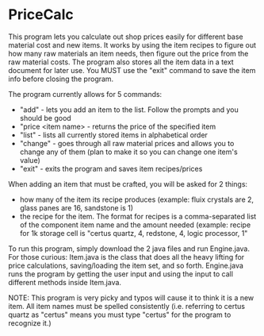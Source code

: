 # PriceCalc

This program lets you calculate out shop prices easily for different base material cost and new items. It works by using the item recipes to figure out how many raw materials an item needs, then figure out the price from the raw material costs. The program also stores all the item data in a text document for later use. You MUST use the "exit" command to save the item info before closing the program.

The program currently allows for 5 commands:
* "add" - lets you add an item to the list. Follow the prompts and you should be good
* "price \<item name\> - returns the price of the specified item
* "list" - lists all currently stored items in alphabetical order
* "change" - goes through all raw material prices and allows you to change any of them (plan to make it so you can change one item's value)
* "exit" - exits the program and saves item recipes/prices
  
When adding an item that must be crafted, you will be asked for 2 things:
* how many of the item its recipe produces (example: fluix crystals are 2, glass panes are 16, sandstone is 1)
* the recipe for the item. The format for recipes is a comma-separated list of the component item name and the amount needed
		(example: recipe for 1k storage cell is "certus quartz, 4, redstone, 4, logic processor, 1"

To run this program, simply download the 2 java files and run Engine.java. 
For those curious: Item.java is the class that does all the heavy lifting for price calculations, saving/loading the item set, and so forth. Engine.java runs the program by getting the user input and using the input to call different methods inside Item.java.

NOTE: This program is very picky and typos will cause it to think it is a new item. All item names must be spelled consistently (i.e. referring to certus quartz as "certus" means you must type "certus" for the program to recognize it.)

